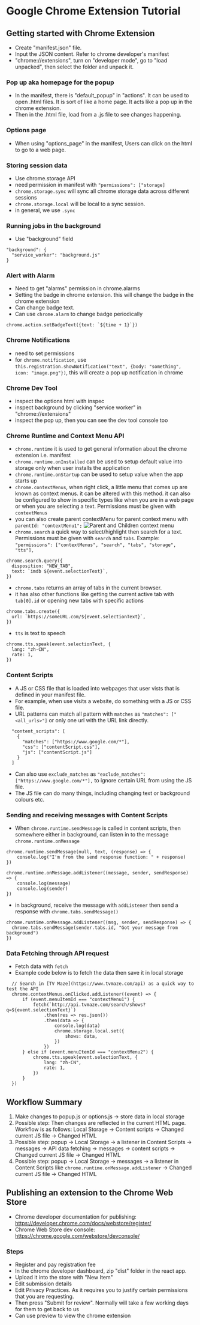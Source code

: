 # Google Chrome Extension Tutorial
## Getting started with Chrome Extension
- Create "manifest.json" file.
- Input the JSON content. Refer to chrome developer's manifest
- "chrome://extensions", turn on "developer mode", go to "load unpacked", then select the folder and unpack it.

### Pop up aka homepage for the popup
- In the manifest, there is "default_popup" in "actions". It can be used to open .html files. It is sort of like a home page. It acts like a pop up in the chrome extension.
- Then in the .html file, load from a .js file to see changes happening.

### Options page
- When using "options_page" in the manifest, Users can click on the html to go to a web page.

### Storing session data
- Use chrome.storage API
- need permission in manifest with `"permissions": ["storage]`
- `chrome.storage.sync` will sync all chrome storage data across different sessions
- `chrome.storage.local` will be local to a sync session.
- in general, we use `.sync`

### Running jobs in the background
- Use "background" field
```
"background": {
  "service_worker": "background.js"
}
```

### Alert with Alarm
- Need to get "alarms" permission in chrome.alarms
- Setting the badge in chrome extension. this will change the badge in the chrome extension
- Can change badge text.
- Can use `chrome.alarm` to change badge periodically
```
chrome.action.setBadgeText({text: `${time + 1}`})
```

### Chrome Notifications
- need to set permissions 
- for `chrome.notification`, use `this.registration.showNotification("text", {body: "something", icon: "image.png"})`, this will create a pop up notification in chrome


### Chrome Dev Tool
- inspect the options html with inspec
- inspect background by clicking "service worker" in "chrome://extensions"
- inspect the pop up, then you can see the dev tool console too


### Chrome Runtime and Context Menu API
- `chrome.runtime` it is used to get general information about the chrome extension i.e. manifest
- `chrome.runtime.onInstalled` can be used to setup default value into storage only when user installs the application 
- `chrome.runtime.onStartup` can be used to setup value when the app starts up
- `chrome.contextMenus`, when right click, a little menu that comes up are known as context menus. it can be altered with this method. it can also be configured to show in specific types like when you are in a web page or when you are selecting a text. Permissions must be given with `contextMenus`
- you can also create parent contextMenu for parent context menu with `parentId: "contextMenu1";`
![Parent and Children context menu](/public/context_menu_parent_children.png)
- `chrome.search` a quick way to select/highlight then search for a text. Permissions must be given with `search` and `tabs`. Example: `"permissions": ["contextMenus", "search", "tabs", "storage", "tts"],`
```
chrome.search.query({
  disposition: "NEW_TAB",
  text: `imdb ${event.selectionText}`,
})
```
- `chrome.tabs` returns an array of tabs in the current browser. 
- it has also other functions like getting the current active tab with `tab[0].id` or opening new tabs with specific actions
```
chrome.tabs.create({
  url: `https://someURL.com/${event.selectionText}`,
})
```
- `tts` is text to speech
```
chrome.tts.speak(event.selectionText, {
  lang: "zh-CN",
  rate: 1,
})
```

### Content Scripts
- A JS or CSS file that is loaded into webpages that user vists that is defined in your manifest file.
- For example, when use visits a website, do something with a JS or CSS file. 
- URL patterns can match all pattern with `matches` as `"matches": ["<all_urls>"]` or only one url with the URL link directly.
```
  "content_scripts": [
    {
      "matches": ["https://www.google.com/*"],
      "css": ["contentScript.css"],
      "js": ["contentScript.js"]
    }
  ]
```
- Can also use `exclude_matches` as `"exclude_matches": ["https://www.google.com/*"],` to ignore certain URL from using the JS file.
- The JS file can do many things, including changing text or background colours etc.

### Sending and receiving messages with Content Scripts
- When `chrome.runtime.sendMessage` is called in content scripts, then somewhere either in background, can listen in to the message `chrome.runtime.onMessage`

```
chrome.runtime.sendMessage(null, text, (response) => {
    console.log("I'm from the send response function: " + response)
})

chrome.runtime.onMessage.addListener((message, sender, sendResponse) => {
    console.log(message)
    console.log(sender)
})
```
- in background, receive the message with `addListener` then send a response with `chrome.tabs.sendMessage()`
```
chrome.runtime.onMessage.addListener((msg, sender, sendResponse) => {
  chrome.tabs.sendMessage(sender.tabs.id, "Got your message from background")
})
```

### Data Fetching through API request
- Fetch data with `fetch`
- Example code below is to fetch the data then save it in local storage
```
  // Search in [TV Maze](https://www.tvmaze.com/api) as a quick way to test the API
  chrome.contextMenus.onClicked.addListener((event) => {
      if (event.menuItemId === "contextMenu1") {
          fetch(`http://api.tvmaze.com/search/shows?q=${event.selectionText}`)
              .then(res => res.json())
              .then(data => {
                  console.log(data)
                  chrome.storage.local.set({
                      shows: data,
                  })
              })
      } else if (event.menuItemId === "contextMenu2") {
          chrome.tts.speak(event.selectionText, {
              lang: "zh-CN",
              rate: 1,
          })
      }
  })
```

## Workflow Summary
1. Make changes to popup.js or options.js -> store data in local storage
2. Possible step: Then changes are reflected in the current HTML page. Workflow is as follows: Local Storage -> Content scripts -> Changed current JS file -> Changed HTML
3. Possible step: popup -> Local Storage -> a listener in Content Scripts -> messages -> API data fetching -> messages -> content scripts -> Changed current JS file -> Changed HTML
4. Possible step: popup -> Local Storage -> messages -> a listener in Content Scripts like `chrome.runtime.onMessage.addListener` -> Changed current JS file -> Changed HTML


## Publishing an extension to the Chrome Web Store
- Chrome developer documentation for publishing: https://developer.chrome.com/docs/webstore/register/
- Chrome Web Store dev console: https://chrome.google.com/webstore/devconsole/

### Steps
- Register and pay registration fee
- In the chrome developer dashboard, zip "dist" folder in the react app.
- Upload it into the store with "New Item"
- Edit submission details
- Edit Privacy Practices. As it requires you to justify certain permissions that you are requesting.
- Then press "Submit for review". Normally will take a few working days for them to get back to us
- Can use preview to view the chrome extension